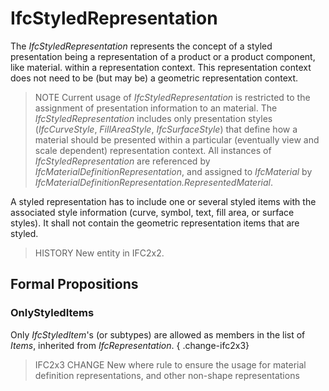 # IfcStyledRepresentation

The _IfcStyledRepresentation_ represents the concept of a styled presentation being a representation of a product or a product component, like material. within a representation context. This representation context does not need to be (but may be) a geometric representation context.

> NOTE  Current usage of _IfcStyledRepresentation_ is restricted to the assignment of presentation information to an material. The _IfcStyledRepresentation_ includes only presentation styles (_IfcCurveStyle_, _FillAreaStyle_, _IfcSurfaceStyle_) that define how a material should be presented within a particular (eventually view and scale dependent) representation context. All instances of _IfcStyledRepresentation_ are referenced by _IfcMaterialDefinitionRepresentation_, and assigned to _IfcMaterial_ by _IfcMaterialDefinitionRepresentation.RepresentedMaterial_.

A styled representation has to include one or several styled items with the associated style information (curve, symbol, text, fill area, or surface styles). It shall not contain the geometric representation items that are styled.

> HISTORY  New entity in IFC2x2.

## Formal Propositions

### OnlyStyledItems
Only _IfcStyledItem_'s (or subtypes) are allowed as members in the list of _Items_, inherited from _IfcRepresentation_.
{ .change-ifc2x3}
> IFC2x3 CHANGE  New where rule to ensure the usage for material definition representations, and other non-shape representations
